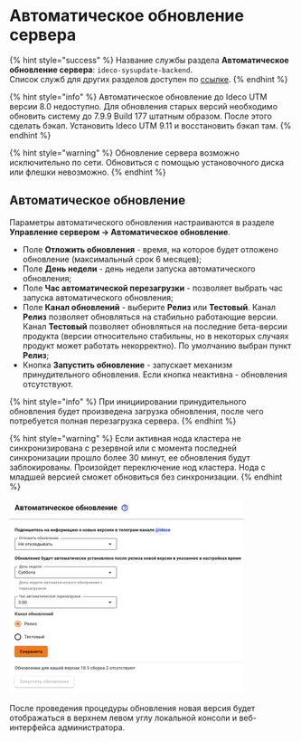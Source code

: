 # Автоматическое обновление сервера

{% hint style="success" %}
Название службы раздела **Автоматическое обновление сервера**: `ideco-sysupdate-backend`. \
Список служб для других разделов доступен по [ссылке](terminal.md).
{% endhint %}

{% hint style="info" %}
Автоматическое обновление до Ideco UTM версии 8.0 недоступно. Для обновления старых версий необходимо обновить систему до 7.9.9 Build 177 штатным образом. После этого сделать бэкап. Установить Ideco UTM 9.11 и восстановить бэкап там.
{% endhint %}

{% hint style="warning" %}
Обновление сервера возможно исключительно по сети. Обновиться с помощью установочного диска или флешки невозможно.
{% endhint %}

## Автоматическое обновление

Параметры автоматического обновления настраиваются в разделе **Управление сервером -> Автоматическое обновление**.

* Поле **Отложить обновления** - время, на которое будет отложено обновление (максимальный срок 6 месяцев);
* Поле **День недели** - день недели запуска автоматического обновления;
* Поле **Час автоматической перезагрузки** - позволяет выбрать час запуска автоматического обновления;
* Поле **Канал обновлений** - выберите **Релиз** или **Тестовый**. Канал **Релиз** позволяет обновляться на стабильно работающие версии. Канал **Тестовый** позволяет обновляться на последние бета-версии продукта (версии относительно стабильны, но в некоторых случаях продукт может работать некорректно). По умолчанию выбран пункт **Релиз**;
* Кнопка **Запустить обновление** - запускает механизм принудительного обновления. Если кнопка неактивна - обновления отсутствуют.

{% hint style="info" %}
При инициировании принудительного обновления будет произведена загрузка обновления, после чего потребуется полная перезагрузка сервера.
{% endhint %}

{% hint style="warning" %}
Если активная нода кластера не синхронизирована с резервной или с момента последней синхронизации прошло более 30 минут, ее обновления будут заблокированы. Произойдет переключение нод кластера. Нода с младшей версией сможет обновиться без синхронизации.
{% endhint %}

![](../../.gitbook/assets/auto-update-server.png)

После проведения процедуры обновления новая версия будет отображаться в верхнем левом углу локальной консоли и веб-интерфейса администратора.
